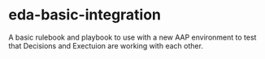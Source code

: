 # eda-basic-integration
A basic rulebook and playbook to use with a new AAP environment to test that Decisions and Exectuion are working with each other.
